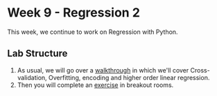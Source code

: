 # Week 9 - Regression 2

This week, we continue to work on Regression with Python.

## Lab Structure
1. As usual, we will go over a [walkthrough](Walkthrough/Walkthrough_Regression_2.ipynb) in which we'll cover Cross-validation, Overfitting, encoding and higher order linear regression.
3. Then you will complete an [exercise](Exercises/Exercise.ipynb) in breakout rooms.
